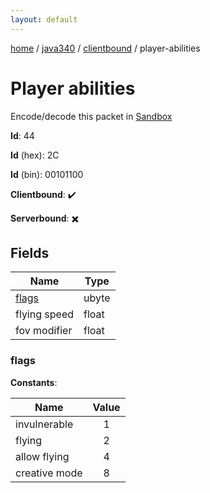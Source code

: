 ```yaml
---
layout: default
---
```


[home](/)  /  [java340](/protocol/java340)  /  [clientbound](/protocol/java340/clientbound)  /  player-abilities

# Player abilities

Encode/decode this packet in [Sandbox](../../../sandbox/java340#Clientbound.PlayerAbilities)

**Id**: 44

**Id** (hex): 2C

**Id** (bin): 00101100

**Clientbound**: ✔️

**Serverbound**: ✖️

## Fields

Name | Type
---|---
[flags](#flags) | ubyte
flying speed | float
fov modifier | float

### flags

**Constants**:

Name | Value
---|:---:
invulnerable | 1
flying | 2
allow flying | 4
creative mode | 8
